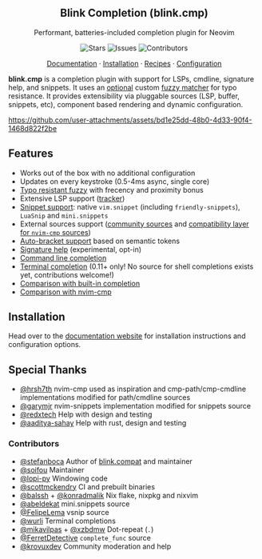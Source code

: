 <p align="center">
  <h2 align="center">Blink Completion (blink.cmp)</h2>
</p>

<p align="center">
	Performant, batteries-included completion plugin for Neovim
</p>

<p align="center" style="text-decoration: none; border: none;">
	<a href="https://github.com/saghen/blink.cmp/stargazers" style="text-decoration: none">
		<img alt="Stars" src="https://img.shields.io/github/stars/saghen/blink.cmp?style=for-the-badge&logo=starship&color=C9CBFF&logoColor=D9E0EE&labelColor=302D41"></a>
	<a href="https://github.com/saghen/blink.cmp/issues" style="text-decoration: none">
		<img alt="Issues" src="https://img.shields.io/github/issues/saghen/blink.cmp?style=for-the-badge&logo=bilibili&color=F5E0DC&logoColor=D9E0EE&labelColor=302D41"></a>
	<a href="https://github.com/saghen/blink.cmp/contributors" style="text-decoration: none">
		<img alt="Contributors" src="https://img.shields.io/github/contributors/saghen/blink.cmp?color=%23DDB6F2&label=CONTRIBUTORS&logo=git&style=for-the-badge&logoColor=D9E0EE&labelColor=302D41"/></a>
</p>

<p align="center">
  <a href="https://cmp.saghen.dev">Documentation</a>
  ·
  <a href="https://cmp.saghen.dev/installation">Installation</a>
  ·
  <a href="https://cmp.saghen.dev/recipes">Recipes</a>
  ·
  <a href="https://cmp.saghen.dev/configuration/general">Configuration</a>
</p>

**blink.cmp** is a completion plugin with support for LSPs, cmdline, signature help, and snippets. It uses an [optional](https://cmp.saghen.dev/configuration/fuzzy.html#rust-vs-lua-implementation) custom [fuzzy matcher](https://github.com/saghen/frizbee) for typo resistance. It provides extensibility via pluggable sources (LSP, buffer, snippets, etc), component based rendering and dynamic configuration.

<https://github.com/user-attachments/assets/bd1e25dd-48b0-4d33-90f4-1468d822f2be>

## Features

- Works out of the box with no additional configuration
- Updates on every keystroke (0.5-4ms async, single core)
- [Typo resistant fuzzy](https://github.com/saghen/frizbee) with frecency and proximity bonus
- Extensive LSP support ([tracker](https://cmp.saghen.dev/development/lsp-tracker))
- [Snippet support](https://cmp.saghen.dev/configuration/snippets.html): native `vim.snippet` (including `friendly-snippets`), `LuaSnip` and `mini.snippets`
- External sources support ([community sources](https://cmp.saghen.dev/configuration/sources.html#community-sources) and [compatibility layer for `nvim-cmp` sources](https://github.com/saghen/blink.compat))
- [Auto-bracket support](https://cmp.saghen.dev/configuration/completion.html#auto-brackets) based on semantic tokens
- [Signature help](https://cmp.saghen.dev/configuration/signature.html) (experimental, opt-in)
- [Command line completion](https://cmp.saghen.dev/modes/cmdline.html)
- [Terminal completion](https://cmp.saghen.dev/modes/term) (0.11+ only! No source for shell completions exists yet, contributions welcome!)
- [Comparison with built-in completion](https://cmp.saghen.dev/#compared-to-built-in-completion)
- [Comparison with nvim-cmp](https://cmp.saghen.dev/#compared-to-nvim-cmp)

## Installation

Head over to the [documentation website](https://cmp.saghen.dev/installation) for installation instructions and configuration options.

## Special Thanks

- [@hrsh7th](https://github.com/hrsh7th/) nvim-cmp used as inspiration and cmp-path/cmp-cmdline implementations modified for path/cmdline sources
- [@garymjr](https://github.com/garymjr) nvim-snippets implementation modified for snippets source
- [@redxtech](https://github.com/redxtech) Help with design and testing
- [@aaditya-sahay](https://github.com/aaditya-sahay) Help with rust, design and testing

### Contributors

- [@stefanboca](https://github.com/stefanboca) Author of [blink.compat](https://github.com/saghen/blink.compat) and maintainer
- [@soifou](https://github.com/soifou) Maintainer
- [@lopi-py](https://github.com/lopi-py) Windowing code
- [@scottmckendry](https://github.com/scottmckendry) CI and prebuilt binaries
- [@balssh](https://github.com/Balssh) + [@konradmalik](https://github.com/konradmalik) Nix flake, nixpkg and nixvim
- [@abeldekat](https://github.com/abeldekat) mini.snippets source
- [@FelipeLema](https://github.com/FelipeLema) vsnip source
- [@wurli](https://github.com/wurli) Terminal completions
- [@mikavilpas](https://github.com/mikavilpas) + [@xzbdmw](https://github.com/xzbdmw) Dot-repeat (`.`)
- [@FerretDetective](https://github.com/FerretDetective) `complete_func` source
- [@krovuxdev](https://github.com/krovuxdev) Community moderation and help
